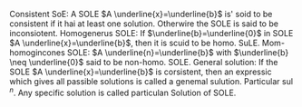 Consistent SoE:
A SOLE $A \underline{x}=\underline{b}$ is' soid to be consistent if it hai at least one solution.
Otherwire the SOLE is said to be inconsiotent.
Homogenerus SOLE:
If $\underline{b}=\underline{0}$ in SOLE $A \underline{x}=\underline{b}$, then it is scuid to be homo. SuLE.
Mom-homogincones SOLE:
$A \underline{n}=\underline{b}$ with $\underline{b} \neq \underline{0}$ said to be non-homo. SOLE.
General solution:
If the SOLE $A \underline{x}=\underline{b}$ is corsistent, then an expressic which gives all passible solutions is called a genemal sulution.
Particular sul ${ }^{n}$. Any specific solution is called particulan Solution of SOLE.
